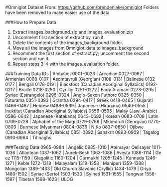#Omniglot Dataset
From: https://github.com/brendenlake/omniglot
Folders have been removed to make easier use of the data

###How to Prepare Data
1. Extract images_background.zip and images_evaluation.zip
2. Uncomment first section of extract.py, run it.
3. Delete the contents of the images_background folder.
4. Move all the images from Omniglot_data to images_background
5. Recomment the first section of extract.py; uncomment the second section and run it.
6. Repeat steps 3-4 with the images_evaluation folder.

###Training Data
IDs | Alphabet
0001-0026 | Arcadian
0027-0067 | Armenian
0068-0107 | Asomtavruli (Georgian)
0108-0131 | Balinese
0132-0177 | Bengali
0178-0191 | Blackfoot (Canadian Aboriginal Syllabics)
0192-0217 | Braille
0218-0250 | Cyrillic
0251-0272 | Early Aramaic
0273-0295 | Syriac (Estrangelo)
0296-0324 | Anglo-Saxon Futhorc
0325-0350 | Futurama
0351-0393 | Grantha
0394-0417 | Greek
0418-0465 | Gujarati
0466-0487 | Hebrew
0488-0539 | Japanese (Hiragana)
0540-0555 | Inuktitut (Canadian Aboriginal Syllabics)
0556-0595 | Malay (Jawi-Arabic)
0596-0642 | Japanese (Katakana)
0643-0682 | Korean
0683-0708 | Latin
0709-0728 | Alphabet of the Magi
0729-0769 | Mkhedruli (Georgian)
0770-0803 | Burmese (Myanmar)
0804-0836 | N Ko
0837-0850 | Ojibwe (Canadian Aboriginal Syllabics)
0851-0892 | Sanskrit
0893-0909 | Tagalog
0910-0964 | Tifinaghs

###Testing Data
0965-0984 | Angelic
0985-1010 | Atemayar Qelisayer
1011-1036 | Atlantean
1037-1062 | Aurek-Besh
1063-1088 | Avesta
1089-1114 | Ge ez
1115-1159 | Glagolitic
1160-1204 | Gurmukhi
1205-1245 | Kannada
1246-1271 | Keble
1272-1318 | Malayalam
1319-1358 | Manipuri
1359-1388 | Mongolian
1389-1433 | Old Church Slavonic (Cryllic)
1434-1479 | Oriya
1480-1502 | Syriac (Serto)
1503-1530 | Sylheti
1531-1555 | Tengwar
1556-1597 | Tibetan
1598-1623 | ULOG